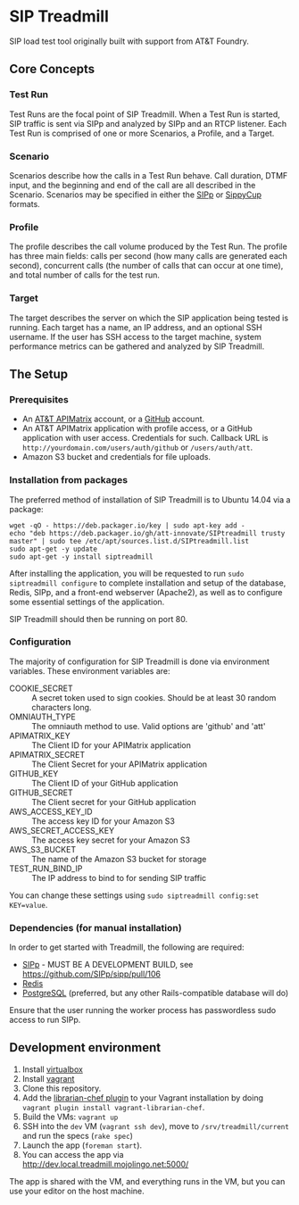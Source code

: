 # SIP Treadmill

SIP load test tool originally built with support from AT&amp;T Foundry.

## Core Concepts

### Test Run

Test Runs are the focal point of SIP Treadmill. When a Test Run is started, SIP traffic is sent via SIPp and analyzed by SIPp and an RTCP listener. Each Test Run is comprised of one or more Scenarios, a Profile, and a Target.

### Scenario

Scenarios describe how the calls in a Test Run behave. Call duration, DTMF input, and the beginning and end of the call are all described in the Scenario. Scenarios may be specified in either the [SIPp](http://sipp.sourceforge.net) or [SippyCup](https://github.com/mojolingo/sippy_cup) formats.

### Profile

The profile describes the call volume produced by the Test Run. The profile has three main fields: calls per second (how many calls are generated each second), concurrent calls (the number of calls that can occur at one time), and total number of calls for the test run.

### Target

The target describes the server on which the SIP application being tested is running. Each target has a name, an IP address, and an optional SSH username. If the user has SSH access to the target machine, system performance metrics can be gathered and analyzed by SIP Treadmill.

## The Setup

### Prerequisites

* An [AT&T APIMatrix](https://apimatrix.tfoundry.com) account, or a [GitHub](https://github.com) account.
* An AT&T APIMatrix application with profile access, or a GitHub application with user access. Credentials for such. Callback URL is `http://yourdomain.com/users/auth/github` or `/users/auth/att`.
* Amazon S3 bucket and credentials for file uploads.

### Installation from packages

The preferred method of installation of SIP Treadmill is to Ubuntu 14.04 via a package:

```
wget -qO - https://deb.packager.io/key | sudo apt-key add -
echo "deb https://deb.packager.io/gh/att-innovate/SIPtreadmill trusty master" | sudo tee /etc/apt/sources.list.d/SIPtreadmill.list
sudo apt-get -y update
sudo apt-get -y install siptreadmill
```

After installing the application, you will be requested to run `sudo siptreadmill configure` to complete installation and setup of the database, Redis, SIPp, and a front-end webserver (Apache2), as well as to configure some essential settings of the application.

SIP Treadmill should then be running on port 80.

### Configuration

The majority of configuration for SIP Treadmill is done via environment variables. These environment variables are:
<dl>
  <dt>COOKIE_SECRET</dt>
  <dd>A secret token used to sign cookies. Should be at least 30 random characters long.</dd>
  <dt>OMNIAUTH_TYPE</dt>
  <dd>The omniauth method to use. Valid options are 'github' and 'att'</dd>
  <dt>APIMATRIX_KEY</dt>
  <dd>The Client ID for your APIMatrix application</dd>
  <dt>APIMATRIX_SECRET</dt>
  <dd>The Client Secret for your APIMatrix application</dd>
  <dt>GITHUB_KEY</dt>
  <dd>The Client ID of your GitHub application</dd>
  <dt>GITHUB_SECRET</dt>
  <dd>The Client secret for your GitHub application</dd>
  <dt>AWS_ACCESS_KEY_ID</dt>
  <dd>The access key ID for your Amazon S3</dd>
  <dt>AWS_SECRET_ACCESS_KEY</dt>
  <dd>The access key secret for your Amazon S3</dd>
  <dt>AWS_S3_BUCKET</dt>
  <dd>The name of the Amazon S3 bucket for storage</dd>
  <dt>TEST_RUN_BIND_IP</dt>
  <dd>The IP address to bind to for sending SIP traffic</dd>
</dl>

You can change these settings using `sudo siptreadmill config:set KEY=value`.

### Dependencies (for manual installation)

In order to get started with Treadmill, the following are required:

* [SIPp](http://sipp.sourceforge.net) - MUST BE A DEVELOPMENT BUILD, see https://github.com/SIPp/sipp/pull/106
* [Redis](http://redis.io)
* [PostgreSQL](http://www.postgresql.org/) (preferred, but any other Rails-compatible database will do)

Ensure that the user running the worker process has passwordless sudo access to run SIPp.

## Development environment

1. Install [virtualbox](https://www.virtualbox.org/wiki/Downloads)
2. Install [vagrant](http://vagrantup.com)
3. Clone this repository.
4. Add the [librarian-chef plugin](https://github.com/jimmycuadra/vagrant-librarian-chef) to your Vagrant installation by doing `vagrant plugin install vagrant-librarian-chef`.
4. Build the VMs: `vagrant up`
5. SSH into the `dev` VM (`vagrant ssh dev`), move to `/srv/treadmill/current` and run the specs (`rake spec`)
6. Launch the app (`foreman start`).
6. You can access the app via http://dev.local.treadmill.mojolingo.net:5000/

The app is shared with the VM, and everything runs in the VM, but you can use your editor on the host machine.
